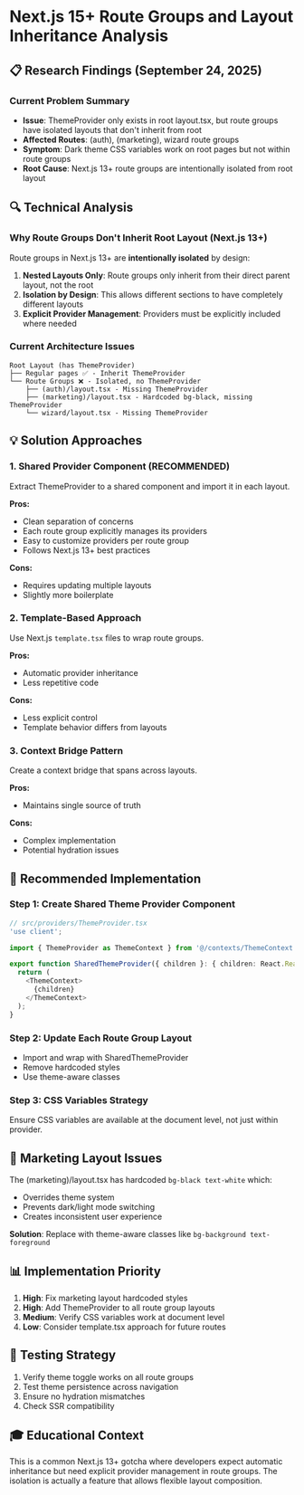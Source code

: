 # Next.js 15+ Route Groups and Layout Inheritance Analysis

## 📋 Research Findings (September 24, 2025)

### Current Problem Summary
- **Issue**: ThemeProvider only exists in root layout.tsx, but route groups have isolated layouts that don't inherit from root
- **Affected Routes**: (auth), (marketing), wizard route groups
- **Symptom**: Dark theme CSS variables work on root pages but not within route groups
- **Root Cause**: Next.js 13+ route groups are intentionally isolated from root layout

## 🔍 Technical Analysis

### Why Route Groups Don't Inherit Root Layout (Next.js 13+)
Route groups in Next.js 13+ are **intentionally isolated** by design:
1. **Nested Layouts Only**: Route groups only inherit from their direct parent layout, not the root
2. **Isolation by Design**: This allows different sections to have completely different layouts
3. **Explicit Provider Management**: Providers must be explicitly included where needed

### Current Architecture Issues
```
Root Layout (has ThemeProvider)
├── Regular pages ✅ - Inherit ThemeProvider
└── Route Groups ❌ - Isolated, no ThemeProvider
    ├── (auth)/layout.tsx - Missing ThemeProvider
    ├── (marketing)/layout.tsx - Hardcoded bg-black, missing ThemeProvider
    └── wizard/layout.tsx - Missing ThemeProvider
```

## 💡 Solution Approaches

### 1. **Shared Provider Component (RECOMMENDED)**
Extract ThemeProvider to a shared component and import it in each layout.

**Pros:**
- Clean separation of concerns
- Each route group explicitly manages its providers
- Easy to customize providers per route group
- Follows Next.js 13+ best practices

**Cons:**
- Requires updating multiple layouts
- Slightly more boilerplate

### 2. **Template-Based Approach**
Use Next.js `template.tsx` files to wrap route groups.

**Pros:**
- Automatic provider inheritance
- Less repetitive code

**Cons:**
- Less explicit control
- Template behavior differs from layouts

### 3. **Context Bridge Pattern**
Create a context bridge that spans across layouts.

**Pros:**
- Maintains single source of truth

**Cons:**
- Complex implementation
- Potential hydration issues

## 🎯 Recommended Implementation

### Step 1: Create Shared Theme Provider Component
```typescript
// src/providers/ThemeProvider.tsx
'use client';

import { ThemeProvider as ThemeContext } from '@/contexts/ThemeContext';

export function SharedThemeProvider({ children }: { children: React.ReactNode }) {
  return (
    <ThemeContext>
      {children}
    </ThemeContext>
  );
}
```

### Step 2: Update Each Route Group Layout
- Import and wrap with SharedThemeProvider
- Remove hardcoded styles
- Use theme-aware classes

### Step 3: CSS Variables Strategy
Ensure CSS variables are available at the document level, not just within provider.

## 🚨 Marketing Layout Issues
The (marketing)/layout.tsx has hardcoded `bg-black text-white` which:
- Overrides theme system
- Prevents dark/light mode switching
- Creates inconsistent user experience

**Solution**: Replace with theme-aware classes like `bg-background text-foreground`

## 📊 Implementation Priority
1. **High**: Fix marketing layout hardcoded styles
2. **High**: Add ThemeProvider to all route group layouts
3. **Medium**: Verify CSS variables work at document level
4. **Low**: Consider template.tsx approach for future routes

## 🔧 Testing Strategy
1. Verify theme toggle works on all route groups
2. Test theme persistence across navigation
3. Ensure no hydration mismatches
4. Check SSR compatibility

## 🎓 Educational Context
This is a common Next.js 13+ gotcha where developers expect automatic inheritance but need explicit provider management in route groups. The isolation is actually a feature that allows flexible layout composition.